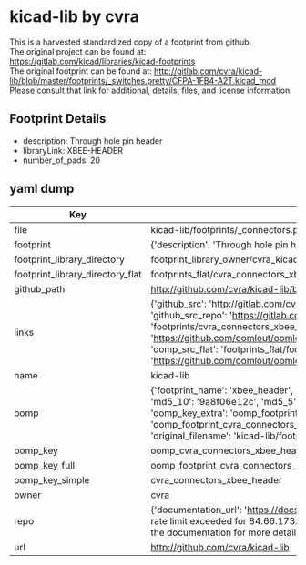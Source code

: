 # kicad-lib by cvra  
This is a harvested standardized copy of a footprint from github.  
The original project can be found at:  
https://gitlab.com/kicad/libraries/kicad-footprints  
The original footprint can be found at:
http://gitlab.com/cvra/kicad-lib/blob/master/footprints/_switches.pretty/CFPA-1FB4-A2T.kicad_mod
Please consult that link for additional, details, files, and license information.  
## Footprint Details
* description: Through hole pin header  
* libraryLink: XBEE-HEADER  
* number_of_pads: 20  
## yaml dump  
| Key | Value |  
| --- | --- |  
| file | kicad-lib/footprints/_connectors.pretty/XBEE-HEADER.kicad_mod |  
| footprint | {'description': 'Through hole pin header', 'libraryLink': 'XBEE-HEADER', 'number_of_pads': 20} |  
| footprint_library_directory | footprint_library_owner/cvra_kicad-lib |  
| footprint_library_directory_flat | footprints_flat/cvra_connectors_xbee_header/working |  
| github_path | http://github.com/cvra/kicad-lib/blob/master/footprints/_connectors.pretty/XBEE-HEADER.kicad_mod |  
| links | {'github_src': 'http://gitlab.com/cvra/kicad-lib/blob/master/footprints/_switches.pretty/CFPA-1FB4-A2T.kicad_mod', 'github_src_repo': 'https://gitlab.com/kicad/libraries/kicad-footprints', 'oomp_bot': 'footprints/cvra_connectors_xbee_header/working', 'oomp_bot_github': 'https://github.com/oomlout/oomlout_oomp_footprint_bot/tree/main/footprints/cvra_connectors_xbee_header/working', 'oomp_src_flat': 'footprints_flat/footprints_flat/cvra_connectors_xbee_header/working', 'oomp_src_flat_github': 'https://github.com/oomlout/oomlout_oomp_footprint_src/tree/main/footprints_flat/cvra_connectors_xbee_header/working'} |  
| name | kicad-lib |  
| oomp | {'footprint_name': 'xbee_header', 'library_name': '_connectors', 'md5': '9a8f06e12c045d356a141b32af28adae', 'md5_10': '9a8f06e12c', 'md5_5': '9a8f0', 'md5_6': '9a8f06', 'oomp_key': 'oomp_cvra_connectors_xbee_header', 'oomp_key_extra': 'oomp_footprint_cvra_connectors_xbee_header', 'oomp_key_full': 'oomp_footprint_cvra_connectors_xbee_header_9a8f06', 'oomp_key_simple': 'cvra_connectors_xbee_header', 'original_filename': 'kicad-lib/footprints/_connectors.pretty/XBEE-HEADER.kicad_mod', 'owner_name': 'cvra'} |  
| oomp_key | oomp_cvra_connectors_xbee_header |  
| oomp_key_full | oomp_footprint_cvra_connectors_xbee_header |  
| oomp_key_simple | cvra_connectors_xbee_header |  
| owner | cvra |  
| repo | {'documentation_url': 'https://docs.github.com/rest/overview/resources-in-the-rest-api#rate-limiting', 'message': "API rate limit exceeded for 84.66.173.59. (But here's the good news: Authenticated requests get a higher rate limit. Check out the documentation for more details.)"} |  
| url | http://github.com/cvra/kicad-lib |  

